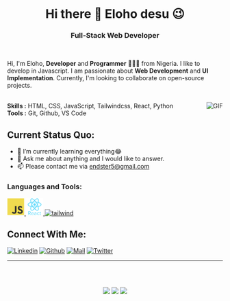 <h1 align="center">Hi there 👋 Eloho desu 😉</h1>
<h3 align="center">Full-Stack Web Developer</h3>

<!--
<p align="center"> <img src="https://komarev.com/ghpvc/?username=taikyu&label=Profile%20views&color=0e75b6&style=flat" alt="taikyu" /> </p>
-->


</br>


Hi, I'm Eloho, **Developer** and **Programmer** 👨🏻‍💻 from Nigeria. I like to develop in Javascript. I am passionate about **Web Development** and **UI Implementation**. Currently, I'm looking to collaborate on open-source projects.
</br>
</br>


<img align="right" alt="GIF" src="https://media.giphy.com/media/iIqmM5tTjmpOB9mpbn/giphy.gif"/>

**Skills :** HTML, CSS, JavaScript, Tailwindcss, React, Python
</br>
**Tools :** Git, Github, VS Code

**Current Status Quo:**
----

* 🌱 I’m currently learning everything😂 
* 💬 Ask me about anything and I would like to answer.
* 📫 Please contact me via endster5@gmail.com

<h3 align="left">Languages and Tools:</h3>
<p align="left"> <a href="https://developer.mozilla.org/en-US/docs/Web/JavaScript" target="_blank" rel="noreferrer"> <img src="https://raw.githubusercontent.com/devicons/devicon/master/icons/javascript/javascript-original.svg" alt="javascript" width="40" height="40"/> </a> <a href="https://reactjs.org/" target="_blank" rel="noreferrer"> <img src="https://raw.githubusercontent.com/devicons/devicon/master/icons/react/react-original-wordmark.svg" alt="react" width="40" height="40"/> </a> <a href="https://tailwindcss.com/" target="_blank" rel="noreferrer"> <img src="https://www.vectorlogo.zone/logos/tailwindcss/tailwindcss-icon.svg" alt="tailwind" width="40" height="40"/> </a>  </p>




<h2 align="left">Connect With Me:</h2>


[![Linkedin](https://img.shields.io/badge/LinkedIn-0077B5?style=for-the-badge&logo=linkedin&logoColor=white)](https://www.linkedin.com/in/eloho-anine/)
[![Github](https://img.shields.io/badge/GitHub-100000?style=for-the-badge&logo=github&logoColor=white)](https://github.com/taikyu)
[![Mail](https://img.shields.io/badge/Gmail-D14836?style=for-the-badge&logo=gmail&logoColor=white)](mailto:endster5@gmail.com)
[![Twitter](https://img.shields.io/badge/Twitter-1DA1F2?style=for-the-badge&logo=twitter&logoColor=white)](https://twitter.com/Ell_Senpai) 



-----


 <br>
 <br>
 <p align="center">
  <img height="150" src="https://github-readme-stats.vercel.app/api/top-langs/?username=taikyu&layout=compact&hide=html&theme=dracula"/>
 
  
  <img height="150" src="https://github-readme-stats.vercel.app/api?username=taikyu&show_icons=true&theme=dracula"/>


  <img height="150" src="https://github-readme-streak-stats.herokuapp.com/?user=taikyu&layout=compact&hide=html&theme=dracula" />
  </P>




<!--
**Taikyu/Taikyu** is a ✨ _special_ ✨ repository because its `README.md` (this file) appears on your GitHub profile.

Here are some ideas to get you started:

- 🔭 I’m currently working on ...
- 🌱 I’m currently learning ...
- 👯 I’m looking to collaborate on ...
- 🤔 I’m looking for help with ...
- 💬 Ask me about ...
- 📫 How to reach me: ...
- 😄 Pronouns: ...
- ⚡ Fun fact: ...
-->
